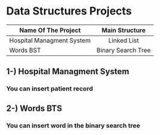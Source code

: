 # Data Structures Projects

| Name Of The Project        | Main Structure           | 
| ------------- |:-------------:| 
| Hospital Managment System      | Linked List | 
| Words BST       | Binary Search Tree      |   

## 1-) Hospital Managment System
### You can insert patient record


## 2-) Words BTS
### You can insert word in the binary search tree
